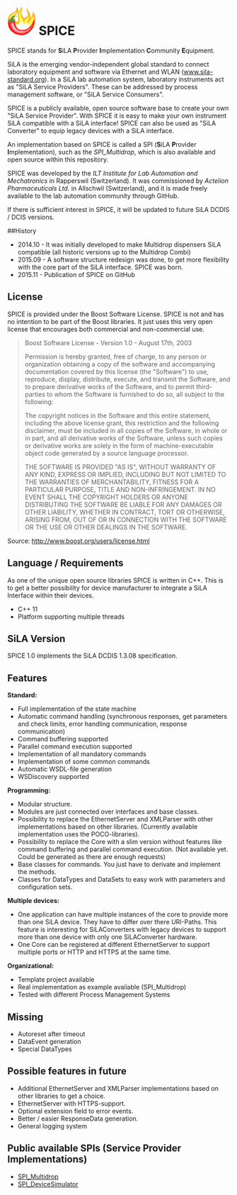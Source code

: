 # ![SPICE Logo](/SPICE_Logos/SPICE_064.png) SPICE
SPICE stands for **S**iLA **P**rovider **I**mplementation **C**ommunity **E**quipment.

SiLA is the emerging vendor-independent global standard to connect laboratory equipment and software via Ethernet and WLAN (www.sila-standard.org). In a SiLA lab automation system, laboratory instruments act as "SiLA Service Providers". These can be addressed by process management software, or "SiLA Service Consumers".

SPICE is a publicly available, open source software base to create your own "SiLA Service Provider". With SPICE it is easy to make your own instrument SiLA compatible with a SiLA interface!
SPICE can also be used as "SiLA Converter" to equip legacy devices with a SiLA interface.

An implementation based on SPICE is called a SPI (**S**iLA **P**rovider **I**mplementation), such as the *SPI_Multidrop*, which is also available and open source within this repository.

SPICE was developed by the *ILT Institute for Lab Automation and Mechatronics* in Rapperswil (Switzerland). It was commissioned by *Actelion Pharmaceuticals Ltd.* in Allschwil (Switzerland), and it is made freely available to the lab automation community through GitHub.

If there is sufficient interest in SPICE, it will be updated to future SiLA DCDIS / DCIS versions.

##History
* 2014.10 - It was initially developed to make Multidrop dispensers SiLA compatible (all historic versions up to the Multidrop Combi)
* 2015.09 - A software structure redesign was done, to get more flexibility with the core part of the SiLA interface. SPICE was born.
* 2015.11 - Publication of SPICE on GitHub

## License
SPICE is provided under the Boost Software License. SPICE is not and has no intention to be part of the Boost
libraries. It just uses this very open license that encourages both commercial and non-commercial use.

> Boost Software License - Version 1.0 - August 17th, 2003
>
> Permission is hereby granted, free of charge, to any person or organization
> obtaining a copy of the software and accompanying documentation covered by
> this license (the "Software") to use, reproduce, display, distribute,
> execute, and transmit the Software, and to prepare derivative works of the
> Software, and to permit third-parties to whom the Software is furnished to
> do so, all subject to the following:
>
> The copyright notices in the Software and this entire statement, including
> the above license grant, this restriction and the following disclaimer,
> must be included in all copies of the Software, in whole or in part, and
> all derivative works of the Software, unless such copies or derivative
> works are solely in the form of machine-executable object code generated by
> a source language processor.
>
> THE SOFTWARE IS PROVIDED "AS IS", WITHOUT WARRANTY OF ANY KIND, EXPRESS OR
> IMPLIED, INCLUDING BUT NOT LIMITED TO THE WARRANTIES OF MERCHANTABILITY,
> FITNESS FOR A PARTICULAR PURPOSE, TITLE AND NON-INFRINGEMENT. IN NO EVENT
> SHALL THE COPYRIGHT HOLDERS OR ANYONE DISTRIBUTING THE SOFTWARE BE LIABLE
> FOR ANY DAMAGES OR OTHER LIABILITY, WHETHER IN CONTRACT, TORT OR OTHERWISE,
> ARISING FROM, OUT OF OR IN CONNECTION WITH THE SOFTWARE OR THE USE OR OTHER
> DEALINGS IN THE SOFTWARE.

Source: http://www.boost.org/users/license.html

## Language / Requirements
As one of the unique open source libraries SPICE is written in C++. This is to get a better possibility for device manufacturer to integrate a SiLA Interface within their devices.
* C++ 11
* Platform supporting multiple threads

## SiLA Version
SPICE 1.0 implements the SiLA DCDIS 1.3.08 specification.

## Features
**Standard:**
* Full implementation of the state machine
* Automatic command handling (synchronous responses, get parameters and check limits, error handling communication, response communication)
* Command buffering supported
* Parallel command execution supported
* Implementation of all mandatory commands
* Implementation of some common commands
* Automatic WSDL-file generation
* WSDiscovery supported

**Programming:**
* Modular structure.
* Modules are just connected over interfaces and base classes.
* Possibility to replace the EthernetServer and XMLParser with other implementations based on other libraries. (Currently available implementation uses the POCO-libraries).
* Possibility to replace the Core with a slim version without features like command buffering and parallel command execution. (Not available yet. Could be generated as there are enough requests)
* Base classes for commands. You just have to derivate and implement the methods.
* Classes for DataTypes and DataSets to easy work with parameters and configuration sets.

**Multiple devices:**
* One application can have multiple instances of the core to provide more than one SiLA device. They have to differ over there URI-Paths. This feature is interesting for SiLAConverters with legacy devices to support more than one device with only one SiLAConverter hardware.
* One Core can be registered at different EthernetServer to support multiple ports or HTTP and HTTPS at the same time.

**Organizational:**
* Template project available
* Real implementation as example available (SPI_Multidrop)
* Tested with different Process Management Systems

## Missing
* Autoreset after timeout
* DataEvent generation
* Special DataTypes

## Possible features in future
* Additional EthernetServer and XMLParser implementations based on other libraries to get a choice.
* EthernetServer with HTTPS-support.
* Optional extension field to error events.
* Better / easier ResponseData generation.
* General logging system

## Public available SPIs (Service Provider Implementations)
* [SPI_Multidrop](https://github.com/LukasMuellerILT/SPI_Multidrop)
* [SPI_DeviceSimulator](https://github.com/LukasMuellerILT/SPI_DeviceSimulator)
